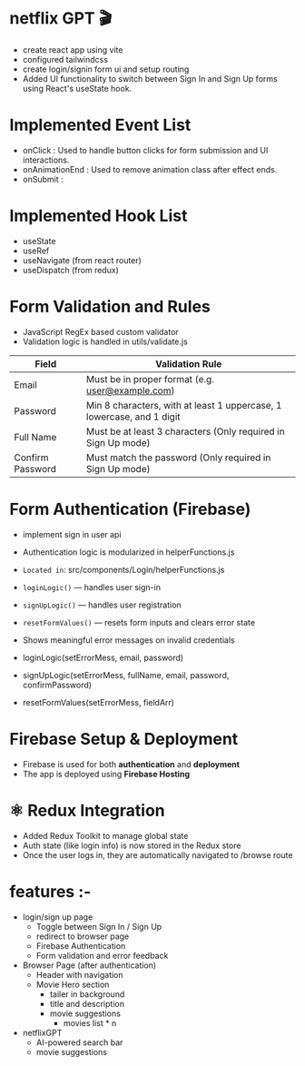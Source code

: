# netflix GPT 🎬

- create react app using vite
- configured tailwindcss
- create login/signin form ui and setup routing
- Added UI functionality to switch between Sign In and Sign Up forms using React's useState hook.


# Implemented Event List
- onClick           :  Used to handle button clicks for form submission and UI interactions.
- onAnimationEnd    :  Used to remove animation class after effect ends.
- onSubmit          :


# Implemented Hook List
- useState
- useRef
- useNavigate (from react router)
- useDispatch (from redux)


# Form Validation and Rules
 - JavaScript RegEx based custom validator
 - Validation logic is handled in utils/validate.js

|   Field               |          Validation Rule                                                          |
|-----------------------|-----------------------------------------------------------------------------------|
|  Email                |   Must be in proper format (e.g. user@example.com)                                |
|  Password             |   Min 8 characters, with at least 1 uppercase, 1 lowercase, and 1 digit           |
|  Full Name            |   Must be at least 3 characters (Only required in Sign Up mode)                   |
|  Confirm Password     |   Must match the password (Only required in Sign Up mode)                         |


# Form Authentication (Firebase)
   - implement sign in user api
   - Authentication logic is modularized in helperFunctions.js
   - `Located in`: src/components/Login/helperFunctions.js
   - `loginLogic()` — handles user sign-in
   - `signUpLogic()` — handles user registration
   - `resetFormValues()` — resets form inputs and clears error state
   - Shows meaningful error messages on invalid credentials


- loginLogic(setErrorMess, email, password)
- signUpLogic(setErrorMess, fullName, email, password, confirmPassword)
- resetFormValues(setErrorMess, fieldArr)


# Firebase Setup & Deployment
   - Firebase is used for both **authentication** and **deployment**
   - The app is deployed using **Firebase Hosting**


# ⚛️ Redux Integration
   - Added Redux Toolkit to manage global state
   - Auth state (like login info) is now stored in the Redux store
   - Once the user logs in, they are automatically navigated to /browse route


# features :-
- login/sign up page
    - Toggle between Sign In / Sign Up
    - redirect to browser page
    - Firebase Authentication
    - Form validation and error feedback
- Browser Page (after authentication)
    - Header with navigation
    - Movie Hero section
        - tailer in background
        - title and description
        - movie suggestions
            - movies list * n
- netflixGPT 
    - AI-powered search bar
    - movie suggestions 